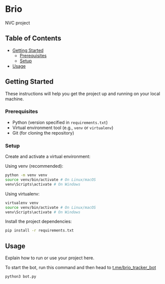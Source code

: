 # Brio

NVC project

## Table of Contents

- [Getting Started](#getting-started)
  - [Prerequisites](#prerequisites)
  - [Setup](#setup)
- [Usage](#usage)

## Getting Started

These instructions will help you get the project up and running on your local machine.

### Prerequisites

- Python (version specified in `requirements.txt`)
- Virtual environment tool (e.g., `venv` or `virtualenv`)
- Git (for cloning the repository)

### Setup

Create and activate a virtual environment:

Using venv (recommended):

```bash
python -m venv venv
source venv/bin/activate # On Linux/macOS
venv\Scripts\activate # On Windows
```

Using virtualenv:

```bash
virtualenv venv
source venv/bin/activate # On Linux/macOS
venv\Scripts\activate # On Windows
```

Install the project dependencies:

```bash
pip install -r requirements.txt
```

## Usage

Explain how to run or use your project here.

To start the bot, run this command and then head to [t.me/brio_tracker_bot](t.me/brio_tracker_bot)

```
python3 bot.py
```
